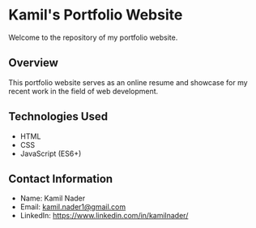 # Kamil's Portfolio Website

Welcome to the repository of my portfolio website.


## Overview

This portfolio website serves as an online resume and showcase for my recent work in the field of web development.



## Technologies Used

* HTML
* CSS
* JavaScript (ES6+)



## Contact Information

* Name: Kamil Nader
* Email: kamil.nader1@gmail.com
* LinkedIn: https://www.linkedin.com/in/kamilnader/
